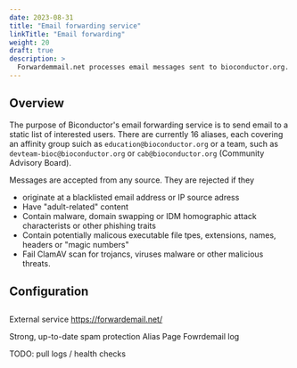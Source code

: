 ```yaml
---
date: 2023-08-31
title: "Email forwarding service"
linkTitle: "Email forwarding"
weight: 20
draft: true
description: >
  Forwardemmail.net processes email messages sent to bioconductor.org. For defined aliases, the mail is forwarded to a static list of interested parties.
---
```

## Overview

The purpose of Biconductor's email forwarding service is to send email to a static list of interested users. There are currently 16 aliases, each covering an affinity group suich as `education@bioconductor.org` or a team, such as `devteam-bioc@bioconductor.org` or `cab@bioconductor.org` (Community Advisory Board).



Messages are accepted from any source. They are rejected if they 
- originate at a blacklisted email address or IP source adress
- Have "adult-related" content
- Contain malware, domain swapping or IDM homographic attack characterists or other phishing traits
- Contain potentially malicous executable file tpes, extensions, names, headers or "magic numbers"
- Fail ClamAV scan for trojancs, viruses malware or other malicious threats.

## Configuration



##  

External service https://forwardemail.net/

Strong, up-to-date spam protection
 Alias Page
 Fowrdemail log

TODO: pull logs / health checks

